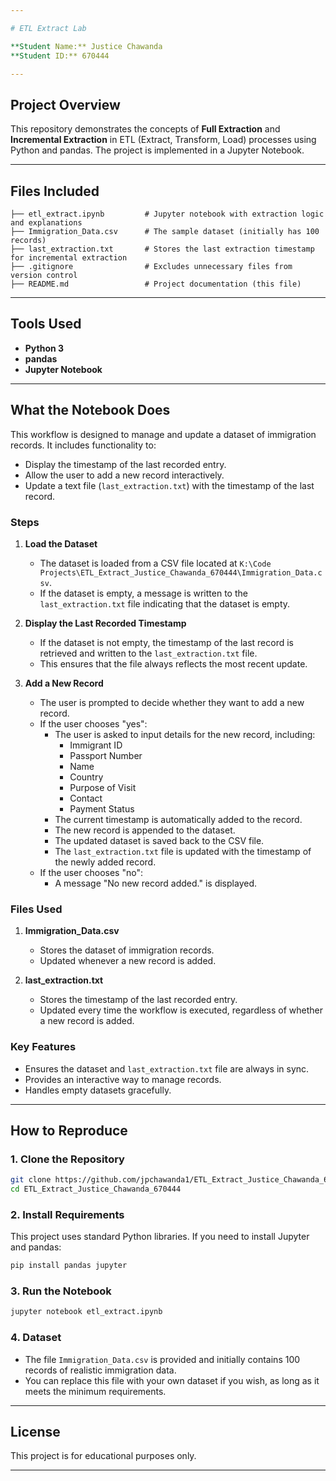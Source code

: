 ```yaml
---

# ETL Extract Lab

**Student Name:** Justice Chawanda  
**Student ID:** 670444

---
```


## Project Overview

This repository demonstrates the concepts of **Full Extraction** and **Incremental Extraction** in ETL (Extract, Transform, Load) processes using Python and pandas. The project is implemented in a Jupyter Notebook.

---

## Files Included

```
├── etl_extract.ipynb         # Jupyter notebook with extraction logic and explanations
├── Immigration_Data.csv      # The sample dataset (initially has 100 records)
├── last_extraction.txt       # Stores the last extraction timestamp for incremental extraction
├── .gitignore                # Excludes unnecessary files from version control
├── README.md                 # Project documentation (this file)
```

---

## Tools Used

- **Python 3**
- **pandas**
- **Jupyter Notebook**

---

## What the Notebook Does

This workflow is designed to manage and update a dataset of immigration records. It includes functionality to:

- Display the timestamp of the last recorded entry.
- Allow the user to add a new record interactively.
- Update a text file (`last_extraction.txt`) with the timestamp of the last record.

### Steps

1. **Load the Dataset**
   - The dataset is loaded from a CSV file located at `K:\Code Projects\ETL_Extract_Justice_Chawanda_670444\Immigration_Data.csv`.
   - If the dataset is empty, a message is written to the `last_extraction.txt` file indicating that the dataset is empty.

2. **Display the Last Recorded Timestamp**
   - If the dataset is not empty, the timestamp of the last record is retrieved and written to the `last_extraction.txt` file.
   - This ensures that the file always reflects the most recent update.

3. **Add a New Record**
   - The user is prompted to decide whether they want to add a new record.
   - If the user chooses "yes":
     - The user is asked to input details for the new record, including:
       - Immigrant ID
       - Passport Number
       - Name
       - Country
       - Purpose of Visit
       - Contact
       - Payment Status
     - The current timestamp is automatically added to the record.
     - The new record is appended to the dataset.
     - The updated dataset is saved back to the CSV file.
     - The `last_extraction.txt` file is updated with the timestamp of the newly added record.
   - If the user chooses "no":
     - A message "No new record added." is displayed.

### Files Used

1. **Immigration_Data.csv**
   - Stores the dataset of immigration records.
   - Updated whenever a new record is added.

2. **last_extraction.txt**
   - Stores the timestamp of the last recorded entry.
   - Updated every time the workflow is executed, regardless of whether a new record is added.

### Key Features

- Ensures the dataset and `last_extraction.txt` file are always in sync.
- Provides an interactive way to manage records.
- Handles empty datasets gracefully.

---

## How to Reproduce

### 1. Clone the Repository

```bash
git clone https://github.com/jpchawanda1/ETL_Extract_Justice_Chawanda_670444.git
cd ETL_Extract_Justice_Chawanda_670444
```

### 2. Install Requirements

This project uses standard Python libraries. If you need to install Jupyter and pandas:

```bash
pip install pandas jupyter
```

### 3. Run the Notebook

```bash
jupyter notebook etl_extract.ipynb
```

### 4. Dataset

- The file `Immigration_Data.csv` is provided and initially contains 100 records of realistic immigration data.
- You can replace this file with your own dataset if you wish, as long as it meets the minimum requirements.

---

## License

This project is for educational purposes only.

---
